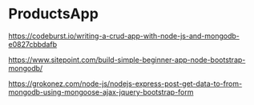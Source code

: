 # ProductsApp

https://codeburst.io/writing-a-crud-app-with-node-js-and-mongodb-e0827cbbdafb

https://www.sitepoint.com/build-simple-beginner-app-node-bootstrap-mongodb/

https://grokonez.com/node-js/nodejs-express-post-get-data-to-from-mongodb-using-mongoose-ajax-jquery-bootstrap-form